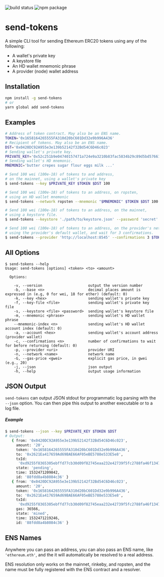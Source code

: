 ![build status](https://travis-ci.org/cluracan/send-tokens.svg?branch=master)
![npm package](https://badge.fury.io/js/send-tokens.svg)

# send-tokens
A simple CLI tool for sending Ethereum ERC20 tokens using any of the following:

- A wallet's private key
- A keystore file
- An HD wallet mnemonic phrase
- A provider (node) wallet address

## Installation
```bash
npm install -g send-tokens
# or
yarn global add send-tokens
```

## Examples
```bash
# Address of token contract. May also be an ENS name.
TOKEN='0x1658164265555FA310d20bC601Dd32e9b996A436'
# Recipient of tokens. May also be an ENS name.
DST='0x0420DC92A955e3e139b52142f32Bd54C6D46c023'
# Sending wallet's private key.
PRIVATE_KEY='0x52c251b9e04740157471a724e9a3210b83fac5834b29c89d5bd57661bd2a7057'
# Sending wallet's HD mnemonic.
MNEMONIC='butter crepes sugar flour eggs milk ...'

# Send 100 wei (100e-18) of tokens to and address,
# on the mainnet, using a wallet's private key
$ send-tokens --key $PRIVATE_KEY $TOKEN $DST 100

# Send 100 wei (100e-18) of tokens to an address, on ropsten,
# using an HD wallet mnemonic
$ send-tokens --network ropsten --mnemonic "$MNEMONIC" $TOKEN $DST 100

# Send 100 wei (100e-18) of tokens to an address, on the mainnet,
# using a keystore file.
$ send-tokens --keystore './path/to/keystore.json' --password 'secret' $TOKEN $DST 100

# Send 100 wei (100e-18) of tokens to an address, on the provider's network,
# using the provider's default wallet, and wait for 3 confirmations.
$ send-tokens --provider 'http://localhost:8545' --confirmations 3 $TOKEN $DST 100
```

## All Options
```
$ send-tokens --help
Usage: send-tokens [options] <token> <to> <amount>

  Options:

    -v, --version                     output the version number
    -b, --base <n>                    decimal places amount is expressed in (e.g, 0 for wei, 18 for ether) (default: 0)
    -k, --key <hex>                   sending wallet's private key
    -f, --key-file <file>             sending wallet's private key file
    -s, --keystore <file> <password>  sending wallet's keystore file
    -m, --mnemonic <phrase>           sending wallet's HD wallet phrase
    --mnemonic-index <n>              sending wallet's HD wallet account index (default: 0)
    -a, --account <hex>               sending wallet's account address (provider wallet)
    -c, --confirmations <n>           number of confirmations to wait for before returning (default: 0)
    -p, --provider <uri>              provider URI
    -n, --network <name>              network name
    -G, --gas-price <gwei>            explicit gas price, in gwei (e.g., 20)
    -j, --json                        json output
    -h, --help                        output usage information
```

## JSON Output
`send-tokens` can output JSON stdout for programmatic log parsing with the
`--json` option. You can then pipe this output to another executable or to a
log file.

##### Example
```bash
$ send-tokens --json --key $PRIVATE_KEY $TOKEN $DST
# Output:
   { from: '0x0420DC92A955e3e139b52142f32Bd54C6D46c023',
     amount: '20',
     token: '0x1658164265555FA310d20bC601Dd32e9b996A436',
     to: '0x2621Ea417659Ad69BAE66AF05eBE5788e533E5e8',
     txId:
      '0xd9255f8365305ebffd77cb30d09f82745eaa232e42739f5fc2788fa46f1347e3',
     state: 'pending',
     time: 1532471209842,
     id: '88fdd8a4b8084c36' }
   { from: '0x0420DC92A955e3e139b52142f32Bd54C6D46c023',
     amount: '20',
     token: '0x1658164265555FA310d20bC601Dd32e9b996A436',
     to: '0x2621Ea417659Ad69BAE66AF05eBE5788e533E5e8',
     txId:
      '0xd9255f8365305ebffd77cb30d09f82745eaa232e42739f5fc2788fa46f1347e3',
     gas: 36566,
     state: 'mined',
     time: 1532471219246,
     id: '88fdd8a4b8084c36' }
```

## ENS Names
Anywhere you can pass an address, you can also pass an ENS name, like
`'ethereum.eth'`, and the it will automatically be resolved to a real
address.

ENS resolution only works on the mainnet, rinkeby, and ropsten, and the name
must be fully registered with the ENS contract and a resolver.
